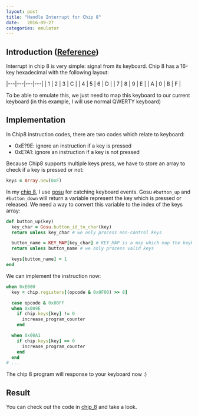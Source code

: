 ```yaml
---
layout: post
title: "Handle Interrupt for Chip 8"
date:   2016-09-27
categories: emulator
---
```


## Introduction ([Reference](http://devernay.free.fr/hacks/chip8/C8TECH10.HTM#keyboard))

Interrupt in chip 8 is very simple: signal from its keyboard. Chip 8 has a
16-key hexadecimal with the following layout:

|---|---|---|---|
| 1 | 2 | 3 | C |
| 4 | 5 | 6 | D |
| 7 | 8 | 9 | E |
| A | 0 | B | F |

To be able to emulate this, we just need to map this keyboard to our current
keyboard (in this example, I will use normal QWERTY keyboard)

## Implementation

In Chip8 instruction codes, there are two codes which relate to keyboard:

- 0xE?9E: ignore an instruction if a key is pressed
- 0xE?A1: ignore an instruction if a key is not pressed

Because Chip8 supports multiple keys press, we have to store an array to check
if a key is pressed or not:

```ruby
keys = Array.new(0xF)
```

In my [chip 8](https://github.com/hieuk09/chip_8), I use [gosu](https://www.libgosu.org/) for catching keyboard events. Gosu
`#button_up` and `#button_down` will return a variable represent the key which
is pressed or released. We need a way to convert this variable to the index of
the keys array:

```ruby
def button_up(key)
  key_char = Gosu.button_id_to_char(key)
  return unless key_char # we only process non-control keys

  button_name = KEY_MAP[key_char] # KEY_MAP is a map which map the keyboard keys to chip_8 keys, for ex: 'a' => 0xA
  return unless button_name # we only process valid keys

  keys[button_name] = 1
end
```

We can implement the instruction now:

```ruby
when 0xE000
  key = chip.registers[(opcode & 0x0F00) >> 8]

  case opcode & 0x00FF
  when 0x009E
    if chip.keys[key] != 0
      increase_program_counter
    end

  when 0x00A1
    if chip.keys[key] == 0
      increase_program_counter
    end
  end
# ...
```

The chip 8 program will response to your keyboard now :)

## Result

You can check out the code in [chip_8](https://github.com/hieuk09/chip_8/commit/86f5403154e9b53ff680cc79d89cac4ac2497033) and take a look.
